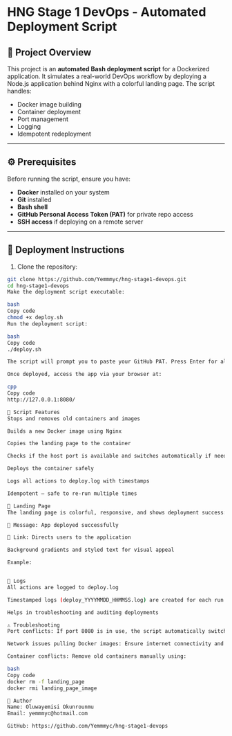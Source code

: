 # HNG Stage 1 DevOps - Automated Deployment Script

## 🎯 Project Overview
This project is an **automated Bash deployment script** for a Dockerized application. It simulates a real-world DevOps workflow by deploying a Node.js application behind Nginx with a colorful landing page. The script handles:

- Docker image building
- Container deployment
- Port management
- Logging
- Idempotent redeployment

---

## ⚙️ Prerequisites
Before running the script, ensure you have:

- **Docker** installed on your system
- **Git** installed
- **Bash shell**
- **GitHub Personal Access Token (PAT)** for private repo access
- **SSH access** if deploying on a remote server

---

## 🚀 Deployment Instructions

1. Clone the repository:

```bash
git clone https://github.com/Yemmmyc/hng-stage1-devops.git
cd hng-stage1-devops
Make the deployment script executable:

bash
Copy code
chmod +x deploy.sh
Run the deployment script:

bash
Copy code
./deploy.sh

The script will prompt you to paste your GitHub PAT. Press Enter for all other prompts as default values are pre-configured.

Once deployed, access the app via your browser at:

cpp
Copy code
http://127.0.0.1:8080/

📄 Script Features
Stops and removes old containers and images

Builds a new Docker image using Nginx

Copies the landing page to the container

Checks if the host port is available and switches automatically if needed

Deploys the container safely

Logs all actions to deploy.log with timestamps

Idempotent — safe to re-run multiple times

🎨 Landing Page
The landing page is colorful, responsive, and shows deployment success:

🎉 Message: App deployed successfully

🔗 Link: Directs users to the application

Background gradients and styled text for visual appeal

Example:


📂 Logs
All actions are logged to deploy.log

Timestamped logs (deploy_YYYYMMDD_HHMMSS.log) are created for each run

Helps in troubleshooting and auditing deployments

⚠️ Troubleshooting
Port conflicts: If port 8080 is in use, the script automatically switches to 8076

Network issues pulling Docker images: Ensure internet connectivity and Docker Hub access

Container conflicts: Remove old containers manually using:

bash
Copy code
docker rm -f landing_page
docker rmi landing_page_image

📝 Author
Name: Oluwayemisi Okunrounmu
Email: yemmmyc@hotmail.com

GitHub: https://github.com/Yemmmyc/hng-stage1-devops
